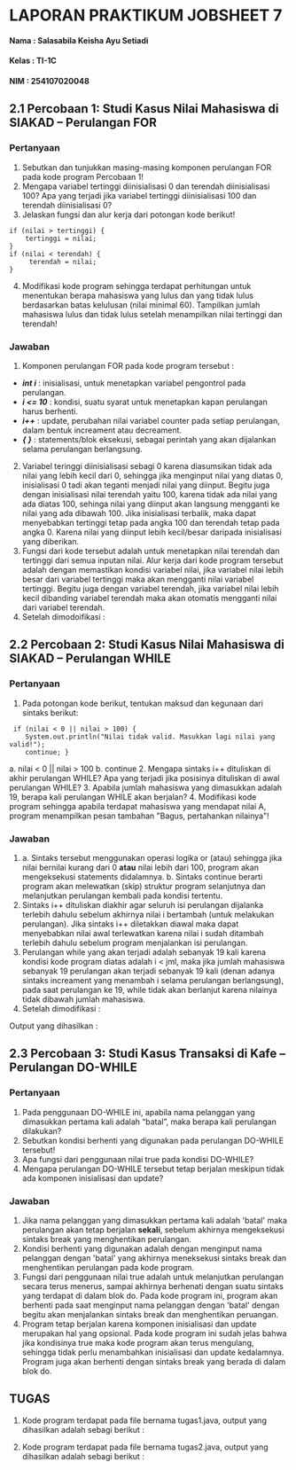 # LAPORAN PRAKTIKUM JOBSHEET 7

#### Nama  : Salasabila Keisha Ayu Setiadi
#### Kelas : TI-1C 
#### NIM   : 254107020048 

## 2.1 Percobaan 1: Studi Kasus Nilai Mahasiswa di SIAKAD – Perulangan FOR

### **Pertanyaan**
1. Sebutkan dan tunjukkan masing-masing komponen perulangan FOR pada kode program Percobaan 1!
2. Mengapa variabel tertinggi diinisialisasi 0 dan terendah diinisialisasi 100? Apa yang terjadi jika variabel tertinggi diinisialisasi 100 dan terendah diinisialisasi 0?
3. Jelaskan fungsi dan alur kerja dari potongan kode berikut!
```
if (nilai > tertinggi) {
    tertinggi = nilai;
}
if (nilai < terendah) {
     terendah = nilai;
}
```
4. Modifikasi kode program sehingga terdapat perhitungan untuk menentukan berapa mahasiswa yang lulus dan yang tidak lulus berdasarkan batas kelulusan (nilai minimal 60). Tampilkan jumlah mahasiswa lulus dan tidak lulus setelah menampilkan nilai tertinggi dan terendah!

### **Jawaban**
1. Komponen perulangan FOR pada kode program tersebut :
-  ***int i***   : inisialisasi, untuk menetapkan variabel pengontrol pada perulangan.
- ***i <= 10***  : kondisi, suatu syarat untuk menetapkan kapan perulangan harus berhenti.
- ***i++***      : update, perubahan nilai variabel counter pada setiap perulangan, dalam bentuk increament atau decreament.
- ***{ }***      : statements/blok eksekusi, sebagai perintah yang akan dijalankan selama perulangan berlangsung.
2. Variabel teringgi diinisialisasi sebagi 0 karena diasumsikan tidak ada nilai yang lebih kecil dari 0, sehingga jika menginput nilai yang diatas 0, inisialisasi 0 tadi akan teganti menjadi nilai yang diinput. Begitu juga dengan inisialisasi nilai terendah yaitu 100, karena tidak ada nilai yang ada diatas 100, sehinga nilai yang diinput akan langsung mengganti ke nilai yang ada dibawah 100. Jika inisialisasi terbalik, maka dapat menyebabkan tertinggi tetap pada angka 100 dan terendah tetap pada angka 0. Karena nilai yang diinput lebih kecil/besar daripada inisialisasi yang diberikan.
3. Fungsi dari kode tersebut adalah untuk menetapkan nilai terendah dan tertinggi dari semua inputan nilai. Alur kerja dari kode program tersebut adalah dengan memastikan kondisi variabel nilai, jika variabel nilai lebih besar dari variabel tertinggi maka akan mengganti nilai variabel tertinggi. Begitu juga dengan variabel terendah, jika variabel nilai lebih kecil dibanding variabel terendah maka akan otomatis mengganti nilai dari variabel terendah. 
4. Setelah dimodoifikasi :

## 2.2 Percobaan 2: Studi Kasus Nilai Mahasiswa di SIAKAD – Perulangan WHILE

### **Pertanyaan**
1. Pada potongan kode berikut, tentukan maksud dan kegunaan dari sintaks berikut:
```
 if (nilai < 0 || nilai > 100) {
    System.out.println("Nilai tidak valid. Masukkan lagi nilai yang valid!");
    continue; }
```
a. nilai < 0 || nilai > 100
b. continue
2. Mengapa sintaks i++ dituliskan di akhir perulangan WHILE? Apa yang terjadi jika posisinya dituliskan di awal perulangan WHILE?
3. Apabila jumlah mahasiswa yang dimasukkan adalah 19, berapa kali perulangan WHILE akan berjalan?
4. Modifikasi kode program sehingga apabila terdapat mahasiswa yang mendapat nilai A, program menampilkan pesan tambahan "Bagus, pertahankan nilainya"!

### **Jawaban**
1. a. Sintaks tersebut menggunakan operasi logika or (atau) sehingga jika nilai bernilai kurang dari 0 **atau** nilai lebih dari 100, program akan mengeksekusi statements didalamnya.
b. Sintaks continue berarti program akan melewatkan (skip) struktur program selanjutnya dan melanjutkan perulangan kembali pada kondisi tertentu.
2. Sintaks i++ dituliskan diakhir agar seluruh isi perulangan dijalanka terlebih dahulu sebelum akhirnya nilai i bertambah (untuk melakukan perulangan). Jika sintaks i++ diletakkan diawal maka dapat menyebabkan nilai awal terlewatkan karena nilai i sudah ditambah terlebih dahulu sebelum program menjalankan isi perulangan.
3. Perulangan while yang akan terjadi adalah sebanyak 19 kali karena kondisi kode program diatas adalah i < jml, maka jika jumlah mahasiswa sebanyak 19 perulangan akan terjadi sebanyak 19 kali (denan adanya sintaks increament yang menambah i selama perulangan berlangsung), pada saat perulangan ke 19, while tidak akan berlanjut karena nilainya tidak dibawah jumlah mahasiswa.
4. Setelah dimodifikasi :

Output yang dihasilkan  :

## 2.3 Percobaan 3: Studi Kasus Transaksi di Kafe – Perulangan DO-WHILE

### **Pertanyaan**
1. Pada penggunaan DO-WHILE ini, apabila nama pelanggan yang dimasukkan pertama kali adalah “batal”, maka berapa kali perulangan dilakukan?
2. Sebutkan kondisi berhenti yang digunakan pada perulangan DO-WHILE tersebut!
3. Apa fungsi dari penggunaan nilai true pada kondisi DO-WHILE?
4. Mengapa perulangan DO-WHILE tersebut tetap berjalan meskipun tidak ada komponen inisialisasi dan update?

### **Jawaban**
1. Jika nama pelanggan yang dimasukkan pertama kali adalah 'batal' maka perulangan akan tetap berjalan **sekali**, sebelum akhirnya mengeksekusi sintaks break yang menghentikan perulangan.
2. Kondisi berhenti yang digunakan adalah dengan menginput nama pelanggan dengan 'batal' yang akhirnya meneksekusi sintaks break dan menghentikan perulangan pada kode program.
3. Fungsi dari penggunaan nilai true adalah untuk melanjutkan perulangan secara terus menerus, sampai akhirnya berhenati dengan suatu sintaks yang terdapat di dalam blok do. Pada kode program ini, program akan berhenti pada saat menginput nama pelanggan dengan 'batal' dengan begitu akan menjalankan sintaks break dan menghentikan peruangan.
4. Program tetap berjalan karena komponen inisialisasi dan update merupakan hal yang opsional. Pada kode program ini sudah jelas bahwa jika kondisinya true maka kode program akan terus mengulang, sehingga tidak perlu menambahkan inisialisasi dan update kedalamnya. Program juga akan berhenti dengan sintaks break yang berada di dalam blok do.

## TUGAS 
1. Kode program terdapat pada file bernama tugas1.java, output yang dihasilkan adalah sebagi berikut :

2. Kode program terdapat pada file bernama tugas2.java, output yang dihasilkan adalah sebagi berikut :
